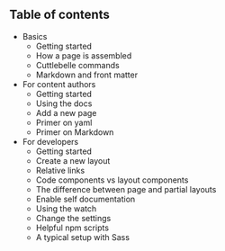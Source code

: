 ## Table of contents

- Basics
  - Getting started
  - How a page is assembled
  - Cuttlebelle commands
  - Markdown and front matter
- For content authors
  - Getting started
  - Using the docs
  - Add a new page
  - Primer on yaml
  - Primer on Markdown
- For developers
  - Getting started
  - Create a new layout
  - Relative links
  - Code components vs layout components
  - The difference between page and partial layouts
  - Enable self documentation
  - Using the watch
  - Change the settings
  - Helpful npm scripts
  - A typical setup with Sass
